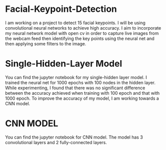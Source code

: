 # Facial-Keypoint-Detection
I am working on a project to detect 15 facial keypoints. I will be using convolutional neural networks to achieve high accuracy. I aim to incorporate my neural network model with open cv in order to capture live images from the webcam feed then identifying the key points using the neural net and then applying some filters to the image. 
# Single-Hidden-Layer Model
You can find the jupyter notebook for my single-hidden layer model. I trained the neural net for 1000 epochs with 100 nodes in the hidden layer. While experimenting, I found that there was no significant difference between the accuracy achieved when training with 100 epoch and that with 1000 epoch. To improve the accuracy of my model, I am working towards a CNN model.
# CNN MODEL 
You can find the jupyter notebook for CNN model. The model has 3 convolutional layers and 2 fully-connected layers.
